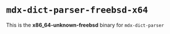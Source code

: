 # `mdx-dict-parser-freebsd-x64`

This is the **x86_64-unknown-freebsd** binary for `mdx-dict-parser`
